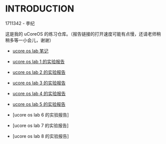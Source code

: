 INTRODUCTION
============
1711342 - 李纪


这是我的 uCoreOS 的练习仓库。（报告链接的打开速度可能有点慢，还请老师稍稍多等一小会儿，谢谢）

- [ucore os lab 笔记](https://www.notion.so/nku1711342/uCore-43675806ab2644e4a6d111eaef507cfc)

- [ucore os lab 1 的实验报告](https://www.notion.so/nku1711342/uCoreOS-Lab1-6b46647f94964b5d980b571dc794137e)
- [ucore os lab 2 的实验报告](https://www.notion.so/nku1711342/uCoreOS-Lab2-a0d9b11d4860477fad46e486f553aba6)
- [ucore os lab 3 的实验报告](https://www.notion.so/nku1711342/uCoreOS-Lab3-40b66e1e06e54250b963b1051f2ebb03)
- [ucore os lab 4 的实验报告](https://www.notion.so/nku1711342/uCoreOS-Lab4-9e3cb1be30f542c6875f8c3ed40d1d20)
- [ucore os lab 5 的实验报告](https://www.notion.so/nku1711342/uCoreOS-Lab5-f7a5c704df9f44c781aa3f5ba047ee95)
- [ucore os lab 6 的实验报告]
- [ucore os lab 7 的实验报告]
- [ucore os lab 8 的实验报告]
